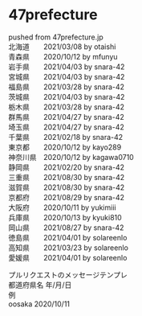 # 47prefecture
pushed from 47prefecture.jp  
北海道　　2021/03/08 by otaishi   
青森県　　2020/10/12 by mfunyu  
岩手県　　2021/04/03 by snara-42  
宮城県　　2021/04/03 by snara-42  
福島県　　2021/03/28 by snara-42  
茨城県　　2021/04/03 by snara-42  
栃木県　　2021/03/28 by snara-42  
群馬県　　2021/04/27 by snara-42  
埼玉県　　2021/04/27 by snara-42  
千葉県　　2021/02/18 by snara-42  
東京都　　2020/10/12 by kayo289  
神奈川県　2020/10/12 by kagawa0710  
静岡県　　2021/02/20 by snara-42  
三重県　　2021/08/30 by snara-42  
滋賀県　　2021/08/30 by snara-42  
京都府　　2021/08/29 by snara-42  
大阪府　　2020/10/11 by yukimiii  
兵庫県　　2020/10/13 by kyuki810  
岡山県　　2021/08/27 by snara-42  
徳島県　　2021/04/01 by solareenlo  
高知県　　2021/03/23 by solareenlo  
愛媛県　　2021/04/01 by solareenlo  

プルリクエストのメッセージテンプレ  
都道府県名 年/月/日  
例  
oosaka 2020/10/11
